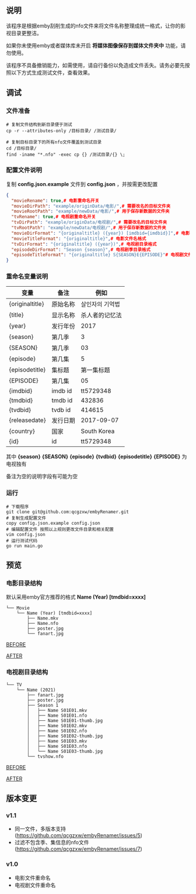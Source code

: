 ## 说明
该程序是根据emby刮削生成的nfo文件来将文件名称整理成统一格式，让你的影视目录更整洁。

如果你未使用emby或者媒体库未开启 **将媒体图像保存到媒体文件夹中** 功能，请勿使用。

该程序不具备撤销能力，如需使用，请自行备份以免造成文件丢失。请务必要先按照以下方式生成测试文件，查看效果。

## 调试
### 文件准备
```shell
# 复制文件结构到新目录便于测试
cp -r --attributes-only /目标目录/ /测试目录/

# 复制目标目录下的所有nfo文件覆盖到测试目录
cd /目标目录/
find -iname "*.nfo" -exec cp {} /测试目录/{} \;
```
### 配置文件说明
复制 **config.json.example** 文件到 **config.json** ，并按需更改配置
```json
{
  "movieRename": true,# 电影重命名开关
  "movieDirPath": "example/originData/电影/",# 需要改名的目标文件夹
  "movieRootPath": "example/newData/电影/",# 用于保存新数据的文件夹
  "tvRename": true,# 电视剧重命名开关
  "tvDirPath": "example/originData/电视剧/",# 需要改名的目标文件夹
  "tvRootPath": "example/newData/电视剧/",# 用于保存新数据的文件夹
  "movieDirFormat": "{originaltitle} ({year}) [imdbid={imdbid}]",# 电影目录格式(花括号里的为变量)
  "movieTitleFormat": "{originaltitle}",# 电影文件名格式
  "tvDirFormat": "{originaltitle} ({year})",# 电视剧目录格式
  "episodeDirFormat": "Season {season}",# 电视剧季目录格式
  "episodeTitleFormat": "{originaltitle} S{SEASON}E{EPISODE}"# 电视剧文件名格式
}
```
### 重命名变量说明
| 变量 | 备注 | 例如 |
| --- | --- | --- | 
| {originaltitle} | 原始名称 | 살인자의 기억법 |
| {title} | 显示名称 | 杀人者的记忆法 |
| {year} | 发行年份 | 2017 |
| {season} | 第几季 | 3 |
| {SEASON} | 第几季 | 03 |
| {episode} | 第几集 | 5 |
| {episodetitle} | 集标题 |第一集标题 |
| {EPISODE} | 第几集 | 05 |
| {imdbid} | imdb id | tt5729348 |
| {tmdbid} | tmdb id | 432836  |
| {tvdbid} | tvdb id | 414615  |
| {releasedate} | 发行日期   | 2017-09-07 |
| {country} | 国家     | South Korea |
| {id} | id     | tt5729348 |

其中 **{season}** **{SEASON}** **{episode}** **{tvdbid}** **{episodetitle}** **{EPISODE}** 为电视独有

备注为空的说明字段有可能为空

### 运行
```
# 下载程序
git clone git@github.com:qcgzxw/embyRenamer.git
# 复制生成配置文件
copy config.json.example config.json
# 编辑配置文件 按照以上规则更改文件目录和相关配置
vim config.json
# 运行测试代码
go run main.go
```

## 预览
### 电影目录结构
默认采用emby官方推荐的格式 **Name (Year) [tmdbid=xxxx]**
```
└── Movie
    └── Name (Year) [tmdbid=xxxx]
        ├── Name.mkv
        ├── Name.nfo
        ├── poster.jpg
        └── fanart.jpg
```

[BEFORE](example/originData/电影目录结构.txt)

[AFTER](example/newData/电影目录结构.txt)

### 电视剧目录结构
```
└── TV
    └── Name (2021)
        ├── fanart.jpg
        ├── poster.jpg
        ├── Season 1
        │   ├── Name S01E01.mkv
        │   ├── Name S01E01.nfo
        │   ├── Name S01E01-thumb.jpg
        │   ├── Name S01E02.mkv
        │   ├── Name S01E02.nfo
        │   ├── Name S01E02-thumb.jpg
        │   ├── Name S01E03.mkv
        │   ├── Name S01E03.nfo
        │   └── Name S01E03-thumb.jpg
        └── tvshow.nfo
```

[BEFORE](example/originData/电视剧目录结构.txt)

[AFTER](example/newData/电视剧目录结构.txt)

## 版本变更

### v1.1
- 同一文件，多版本支持(https://github.com/qcgzxw/embyRenamer/issues/5)
- 过滤不包含季、集信息的nfo文件(https://github.com/qcgzxw/embyRenamer/issues/7)
### v1.0
- 电影文件重命名
- 电视剧文件重命名
